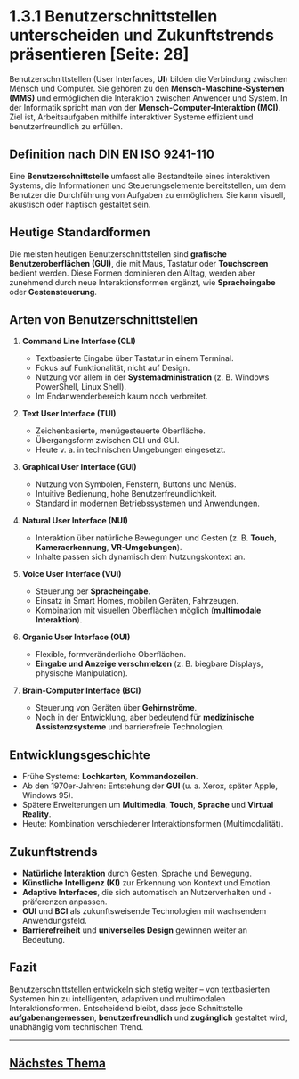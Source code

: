 # 1.3.1 Benutzerschnittstellen unterscheiden und Zukunftstrends präsentieren [Seite: 28]

Benutzerschnittstellen (User Interfaces, **UI**) bilden die Verbindung zwischen Mensch und Computer. Sie gehören zu den **Mensch-Maschine-Systemen (MMS)** und ermöglichen die Interaktion zwischen Anwender und System. In der Informatik spricht man von der **Mensch-Computer-Interaktion (MCI)**. Ziel ist, Arbeitsaufgaben mithilfe interaktiver Systeme effizient und benutzerfreundlich zu erfüllen.

## Definition nach DIN EN ISO 9241-110

Eine **Benutzerschnittstelle** umfasst alle Bestandteile eines interaktiven Systems, die Informationen und Steuerungselemente bereitstellen, um dem Benutzer die Durchführung von Aufgaben zu ermöglichen. Sie kann visuell, akustisch oder haptisch gestaltet sein.

## Heutige Standardformen

Die meisten heutigen Benutzerschnittstellen sind **grafische Benutzeroberflächen (GUI)**, die mit Maus, Tastatur oder **Touchscreen** bedient werden. Diese Formen dominieren den Alltag, werden aber zunehmend durch neue Interaktionsformen ergänzt, wie **Spracheingabe** oder **Gestensteuerung**.

## Arten von Benutzerschnittstellen

1. **Command Line Interface (CLI)**

   * Textbasierte Eingabe über Tastatur in einem Terminal.
   * Fokus auf Funktionalität, nicht auf Design.
   * Nutzung vor allem in der **Systemadministration** (z. B. Windows PowerShell, Linux Shell).
   * Im Endanwenderbereich kaum noch verbreitet.

2. **Text User Interface (TUI)**

   * Zeichenbasierte, menügesteuerte Oberfläche.
   * Übergangsform zwischen CLI und GUI.
   * Heute v. a. in technischen Umgebungen eingesetzt.

3. **Graphical User Interface (GUI)**

   * Nutzung von Symbolen, Fenstern, Buttons und Menüs.
   * Intuitive Bedienung, hohe Benutzerfreundlichkeit.
   * Standard in modernen Betriebssystemen und Anwendungen.

4. **Natural User Interface (NUI)**

   * Interaktion über natürliche Bewegungen und Gesten (z. B. **Touch**, **Kameraerkennung**, **VR-Umgebungen**).
   * Inhalte passen sich dynamisch dem Nutzungskontext an.

5. **Voice User Interface (VUI)**

   * Steuerung per **Spracheingabe**.
   * Einsatz in Smart Homes, mobilen Geräten, Fahrzeugen.
   * Kombination mit visuellen Oberflächen möglich (**multimodale Interaktion**).

6. **Organic User Interface (OUI)**

   * Flexible, formveränderliche Oberflächen.
   * **Eingabe und Anzeige verschmelzen** (z. B. biegbare Displays, physische Manipulation).

7. **Brain-Computer Interface (BCI)**

   * Steuerung von Geräten über **Gehirnströme**.
   * Noch in der Entwicklung, aber bedeutend für **medizinische Assistenzsysteme** und barrierefreie Technologien.

## Entwicklungsgeschichte

* Frühe Systeme: **Lochkarten**, **Kommandozeilen**.
* Ab den 1970er-Jahren: Entstehung der **GUI** (u. a. Xerox, später Apple, Windows 95).
* Spätere Erweiterungen um **Multimedia**, **Touch**, **Sprache** und **Virtual Reality**.
* Heute: Kombination verschiedener Interaktionsformen (Multimodalität).

## Zukunftstrends

* **Natürliche Interaktion** durch Gesten, Sprache und Bewegung.
* **Künstliche Intelligenz (KI)** zur Erkennung von Kontext und Emotion.
* **Adaptive Interfaces**, die sich automatisch an Nutzerverhalten und -präferenzen anpassen.
* **OUI** und **BCI** als zukunftsweisende Technologien mit wachsendem Anwendungsfeld.
* **Barrierefreiheit** und **universelles Design** gewinnen weiter an Bedeutung.

## Fazit

Benutzerschnittstellen entwickeln sich stetig weiter – von textbasierten Systemen hin zu intelligenten, adaptiven und multimodalen Interaktionsformen. Entscheidend bleibt, dass jede Schnittstelle **aufgabenangemessen**, **benutzerfreundlich** und **zugänglich** gestaltet wird, unabhängig vom technischen Trend.

---

## [Nächstes Thema](./1.3.2_Kriterien_zur_Gestaltung_und_Bewertung_von_Benutzerschnittstellen_praesentieren.md)